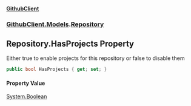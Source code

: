 #### [GithubClient](index 'index')
### [GithubClient.Models](GithubClient.Models 'GithubClient.Models').[Repository](GithubClient.Models.Repository 'GithubClient.Models.Repository')

## Repository.HasProjects Property

Either true to enable projects for this repository or false to disable them

```csharp
public bool HasProjects { get; set; }
```

#### Property Value
[System.Boolean](https://docs.microsoft.com/en-us/dotnet/api/System.Boolean 'System.Boolean')